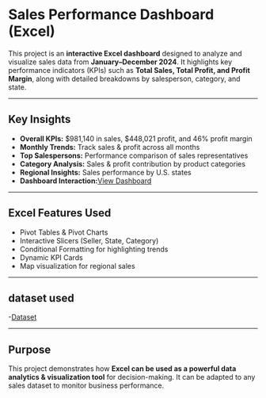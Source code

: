 #  Sales Performance Dashboard (Excel)

This project is an **interactive Excel dashboard** designed to analyze and visualize sales data from **January–December 2024**. It highlights key performance indicators (KPIs) such as **Total Sales, Total Profit, and Profit Margin**, along with detailed breakdowns by salesperson, category, and state.  

---

## Key Insights
- **Overall KPIs:** $981,140 in sales, $448,021 profit, and 46% profit margin  
- **Monthly Trends:** Track sales & profit across all months  
- **Top Salespersons:** Performance comparison of sales representatives  
- **Category Analysis:** Sales & profit contribution by product categories  
- **Regional Insights:** Sales performance by U.S. states
- **Dashboard Interaction:**<a href="https://github.com/Adi2004-max/Sales-Performance-dashboard/blob/main/Screenshot%20(22).png">View Dashboard</a>

---

## Excel Features Used
- Pivot Tables & Pivot Charts  
- Interactive Slicers (Seller, State, Category)  
- Conditional Formatting for highlighting trends  
- Dynamic KPI Cards  
- Map visualization for regional sales  

---

## dataset used
-<a href="https://github.com/Adi2004-max/Sales-Performance-dashboard/blob/main/Dataset.xlsx">Dataset</a>

---

## Purpose
This project demonstrates how **Excel can be used as a powerful data analytics & visualization tool** for decision-making. It can be adapted to any sales dataset to monitor business performance.  
